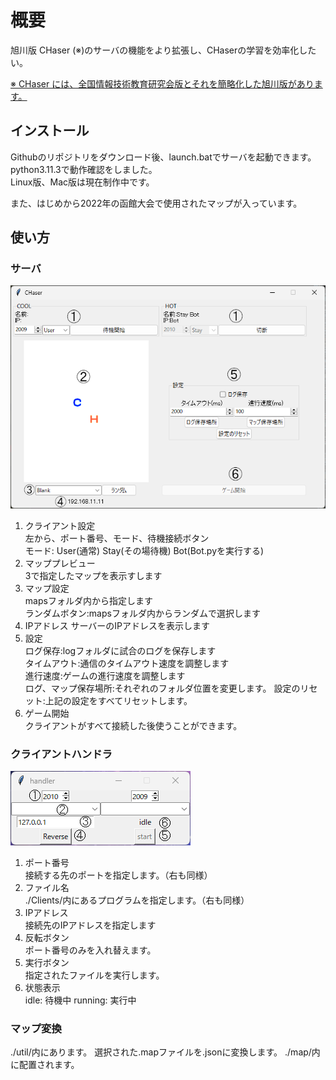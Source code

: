 
# 概要

旭川版 CHaser (※)のサーバの機能をより拡張し、CHaserの学習を効率化したい。

[※ CHaser には、全国情報技術教育研究会版とそれを簡略化した旭川版があります。](https://ja.wikipedia.org/wiki/CHaser)

## インストール

Githubのリポジトリをダウンロード後、launch.batでサーバを起動できます。
python3.11.3で動作確認をしました。  
Linux版、Mac版は現在制作中です。  
  
また、はじめから2022年の函館大会で使用されたマップが入っています。

## 使い方

### サーバ

![explanation](pictures/explanation.png)

1. クライアント設定  
    左から、ポート番号、モード、待機接続ボタン  
    モード:  User(通常) Stay(その場待機) Bot(Bot.pyを実行する)
2. マッププレビュー  
    3で指定したマップを表示すします
3. マップ設定  
    mapsフォルダ内から指定します  
    ランダムボタン:mapsフォルダ内からランダムで選択します
4. IPアドレス
    サーバーのIPアドレスを表示します
5. 設定  
    ログ保存:logフォルダに試合のログを保存します  
    タイムアウト:通信のタイムアウト速度を調整します  
    進行速度:ゲームの進行速度を調整します  
    ログ、マップ保存場所:それぞれのフォルダ位置を変更します。
    設定のリセット:上記の設定をすべてリセットします。
6. ゲーム開始  
    クライアントがすべて接続した後使うことができます。  

### クライアントハンドラ

![handler](pictures/handler.png)

1. ポート番号  
   接続する先のポートを指定します。（右も同様）
2. ファイル名  
   ./Clients/内にあるプログラムを指定します。（右も同様）
3. IPアドレス  
   接続先のIPアドレスを指定します
4. 反転ボタン  
   ポート番号のみを入れ替えます。
5. 実行ボタン  
   指定されたファイルを実行します。
6. 状態表示  
   idle: 待機中
   running: 実行中

### マップ変換

./util/内にあります。
選択された.mapファイルを.jsonに変換します。 ./map/内に配置されます。
